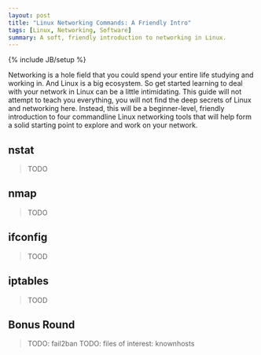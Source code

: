```yaml
---
layout: post
title: "Linux Networking Commands: A Friendly Intro"
tags: [Linux, Networking, Software]
summary: A soft, friendly introduction to networking in Linux.
---
```

{% include JB/setup %}

Networking is a hole field that you could spend your entire life studying and working in. And Linux is a big ecosystem. So get started learning to deal with your network in Linux can be a little intimidating. This guide will not attempt to teach you everything, you will not find the deep secrets of Linux and networking here. Instead, this will be a beginner-level, friendly introduction to four commandline Linux networking tools that will help form a solid starting point to explore and work on your network.

## nstat

> TODO

## nmap

> TODO

## ifconfig

> TOOD

## iptables

> TOOD

## Bonus Round

> TODO: fail2ban
> TODO: files of interest: knownhosts
